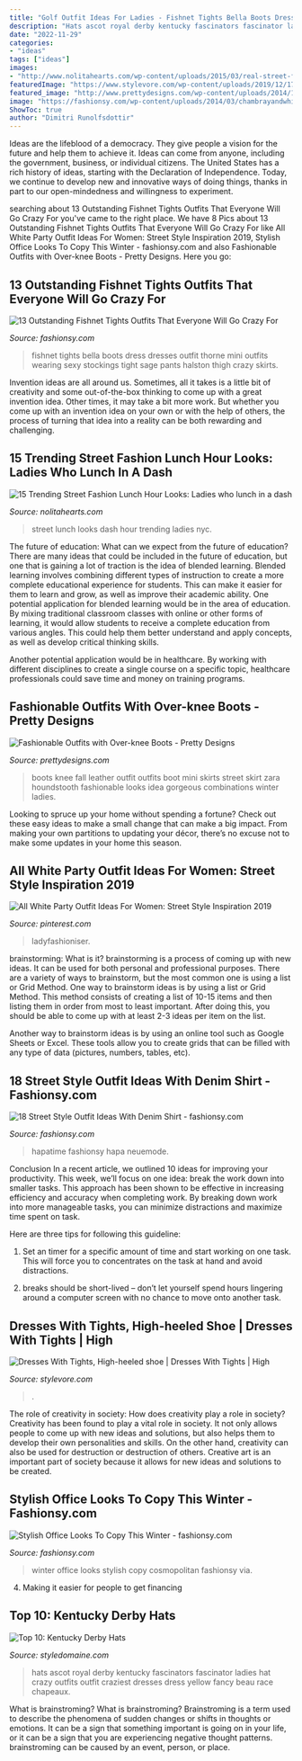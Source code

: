 ```yaml
---
title: "Golf Outfit Ideas For Ladies - Fishnet Tights Bella Boots Dress Dresses Outfit Thorne Mini Outfits Wearing Sexy Stockings Tight Sage Pants Halston Thigh Crazy Skirts"
description: "Hats ascot royal derby kentucky fascinators fascinator ladies hat crazy outfits outfit craziest dresses dress yellow fancy beau race chapeaux"
date: "2022-11-29"
categories:
- "ideas"
tags: ["ideas"]
images:
- "http://www.nolitahearts.com/wp-content/uploads/2015/03/real-street-fashion-lunch-break-street-style-nyc.jpg"
featuredImage: "https://www.stylevore.com/wp-content/uploads/2019/12/17a4fa823e4e9cd6e44e6c88cf69deb8.jpg"
featured_image: "http://www.prettydesigns.com/wp-content/uploads/2014/10/Gorgeous-Fall-Outfit-Idea-with-Over-Knee-Boots.jpg"
image: "https://fashionsy.com/wp-content/uploads/2014/03/chambrayandwhite.jpg"
ShowToc: true
author: "Dimitri Runolfsdottir"
---
```



Ideas are the lifeblood of a democracy. They give people a vision for the future and help them to achieve it. Ideas can come from anyone, including the government, business, or individual citizens. The United States has a rich history of ideas, starting with the Declaration of Independence. Today, we continue to develop new and innovative ways of doing things, thanks in part to our open-mindedness and willingness to experiment.

	

		
searching about 13 Outstanding Fishnet Tights Outfits That Everyone Will Go Crazy For you've came to the right place. We have 8 Pics about 13 Outstanding Fishnet Tights Outfits That Everyone Will Go Crazy For like All White Party Outfit Ideas For Women: Street Style Inspiration 2019, Stylish Office Looks To Copy This Winter - fashionsy.com and also Fashionable Outfits with Over-knee Boots - Pretty Designs. Here you go:
		
    
## 13 Outstanding Fishnet Tights Outfits That Everyone Will Go Crazy For

<img loading=lazy src="http://fashionsy.com/wp-content/uploads/2017/04/fishnet-tights-outfit-3-1.jpg" onerror="this.onerror=null;this.src='https://tse2.mm.bing.net/th?id=OIP.uaTRAf8ynbFKtef_6NAAPQHaJr&amp;pid=15.1';" alt="13 Outstanding Fishnet Tights Outfits That Everyone Will Go Crazy For">

_Source: fashionsy.com_

>fishnet tights bella boots dress dresses outfit thorne mini outfits wearing sexy stockings tight sage pants halston thigh crazy skirts. 

	

Invention ideas are all around us. Sometimes, all it takes is a little bit of creativity and some out-of-the-box thinking to come up with a great invention idea. Other times, it may take a bit more work. But whether you come up with an invention idea on your own or with the help of others, the process of turning that idea into a reality can be both rewarding and challenging.

    
## 15 Trending Street Fashion Lunch Hour Looks: Ladies Who Lunch In A Dash

<img loading=lazy src="http://www.nolitahearts.com/wp-content/uploads/2015/03/real-street-fashion-lunch-break-street-style-nyc.jpg" onerror="this.onerror=null;this.src='https://tse2.mm.bing.net/th?id=OIP.diQr3-jHcKKxaaQxpGwT3AHaLH&amp;pid=15.1';" alt="15 Trending Street Fashion Lunch Hour Looks: Ladies who lunch in a dash">

_Source: nolitahearts.com_

>street lunch looks dash hour trending ladies nyc. 

	

The future of education: What can we expect from the future of education?
There are many ideas that could be included in the future of education, but one that is gaining a lot of traction is the idea of blended learning. Blended learning involves combining different types of instruction to create a more complete educational experience for students. This can make it easier for them to learn and grow, as well as improve their academic ability.
One potential application for blended learning would be in the area of education. By mixing traditional classroom classes with online or other forms of learning, it would allow students to receive a complete education from various angles. This could help them better understand and apply concepts, as well as develop critical thinking skills.

Another potential application would be in healthcare. By working with different disciplines to create a single course on a specific topic, healthcare professionals could save time and money on training programs.

    
## Fashionable Outfits With Over-knee Boots - Pretty Designs

<img loading=lazy src="http://www.prettydesigns.com/wp-content/uploads/2014/10/Gorgeous-Fall-Outfit-Idea-with-Over-Knee-Boots.jpg" onerror="this.onerror=null;this.src='https://tse2.mm.bing.net/th?id=OIP.ORPRV6Y87GSIHhr3sm36mQHaK2&amp;pid=15.1';" alt="Fashionable Outfits with Over-knee Boots - Pretty Designs">

_Source: prettydesigns.com_

>boots knee fall leather outfit outfits boot mini skirts street skirt zara houndstooth fashionable looks idea gorgeous combinations winter ladies. 

	

Looking to spruce up your home without spending a fortune? Check out these easy ideas to make a small change that can make a big impact. From making your own partitions to updating your décor, there’s no excuse not to make some updates in your home this season.

    
## All White Party Outfit Ideas For Women: Street Style Inspiration 2019

<img loading=lazy src="https://i.pinimg.com/736x/50/11/e5/5011e5efcaeae63d51d608e9daeaf5f6.jpg" onerror="this.onerror=null;this.src='https://tse4.mm.bing.net/th?id=OIP.6Cdmhkn2aR7L3hCTsZgHvAHaMi&amp;pid=15.1';" alt="All White Party Outfit Ideas For Women: Street Style Inspiration 2019">

_Source: pinterest.com_

>ladyfashioniser. 

	

brainstorming: What is it?
brainstorming is a process of coming up with new ideas. It can be used for both personal and professional purposes. There are a variety of ways to brainstorm, but the most common one is using a list or Grid Method.
One way to brainstorm ideas is by using a list or Grid Method. This method consists of creating a list of 10-15 items and then listing them in order from most to least important. After doing this, you should be able to come up with at least 2-3 ideas per item on the list.

Another way to brainstorm ideas is by using an online tool such as Google Sheets or Excel. These tools allow you to create grids that can be filled with any type of data (pictures, numbers, tables, etc).

    
## 18 Street Style Outfit Ideas With Denim Shirt - Fashionsy.com

<img loading=lazy src="https://fashionsy.com/wp-content/uploads/2014/03/chambrayandwhite.jpg" onerror="this.onerror=null;this.src='https://tse4.mm.bing.net/th?id=OIP.Kjs65FZ1bmfb20iWlHA1FgHaLE&amp;pid=15.1';" alt="18 Street Style Outfit Ideas With Denim Shirt - fashionsy.com">

_Source: fashionsy.com_

>hapatime fashionsy hapa neuemode. 

	

Conclusion
In a recent article, we outlined 10 ideas for improving your productivity. This week, we’ll focus on one idea: break the work down into smaller tasks.
This approach has been shown to be effective in increasing efficiency and accuracy when completing work. By breaking down work into more manageable tasks, you can minimize distractions and maximize time spent on task.

Here are three tips for following this guideline:

1) Set an timer for a specific amount of time and start working on one task. This will force you to concentrates on the task at hand and avoid distractions.

2) breaks should be short-lived – don’t let yourself spend hours lingering around a computer screen with no chance to move onto another task.

    
## Dresses With Tights, High-heeled Shoe | Dresses With Tights | High

<img loading=lazy src="https://www.stylevore.com/wp-content/uploads/2019/12/17a4fa823e4e9cd6e44e6c88cf69deb8.jpg" onerror="this.onerror=null;this.src='https://tse2.mm.bing.net/th?id=OIP.vFWJU-hQ47bYqFX-OYRC0wHaLH&amp;pid=15.1';" alt="Dresses With Tights, High-heeled shoe | Dresses With Tights | High">

_Source: stylevore.com_

>. 

	

The role of creativity in society: How does creativity play a role in society?
Creativity has been found to play a vital role in society. It not only allows people to come up with new ideas and solutions, but also helps them to develop their own personalities and skills. On the other hand, creativity can also be used for destruction or destruction of others. Creative art is an important part of society because it allows for new ideas and solutions to be created.

    
## Stylish Office Looks To Copy This Winter - Fashionsy.com

<img loading=lazy src="http://fashionsy.com/wp-content/uploads/2014/11/b67690341f32a08debee2bf23d05cd37.jpg" onerror="this.onerror=null;this.src='https://tse1.mm.bing.net/th?id=OIP.7fQs5RlMKD_V8JoXAdaI0QHaLv&amp;pid=15.1';" alt="Stylish Office Looks To Copy This Winter - fashionsy.com">

_Source: fashionsy.com_

>winter office looks stylish copy cosmopolitan fashionsy via. 

	

4. Making it easier for people to get financing 

    
## Top 10: Kentucky Derby Hats

<img loading=lazy src="http://www.styledomaine.com/wp-content/uploads/2015/04/derby12.jpg" onerror="this.onerror=null;this.src='https://tse4.mm.bing.net/th?id=OIP.Quw049_1ObmfKcV0f9fIZgHaLZ&amp;pid=15.1';" alt="Top 10: Kentucky Derby Hats">

_Source: styledomaine.com_

>hats ascot royal derby kentucky fascinators fascinator ladies hat crazy outfits outfit craziest dresses dress yellow fancy beau race chapeaux. 

	

What is brainstroming?
What is brainstroming? Brainstroming is a term used to describe the phenomena of sudden changes or shifts in thoughts or emotions. It can be a sign that something important is going on in your life, or it can be a sign that you are experiencing negative thought patterns. brainstroming can be caused by an event, person, or place.

